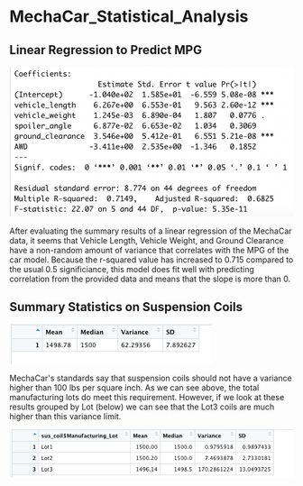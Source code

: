 # MechaCar_Statistical_Analysis

## Linear Regression to Predict MPG 

![summary_results.png](summary_results.png) 

After evaluating the summary results of a linear regression of the MechaCar data, it seems that Vehicle Length, Vehicle Weight, and Ground Clearance have a non-random amount of variance that correlates with the MPG of the car model. Because the r-squared value has increased to 0.715 compared to the usual 0.5 significiance, this model does fit well with predicting correlation from the provided data and means that the slope is more than 0. 

## Summary Statistics on Suspension Coils

![total_summary.png](total_summary.png)

MechaCar's standards say that suspension coils should not have a variance higher than 100 lbs per square inch. As we can see above, the total manufacturing lots do meet this requirement. However, if we look at these results grouped by Lot (below) we can see that the Lot3 coils are much higher than this variance limit. 

![lot_summary.png](lot_summary.png) 
